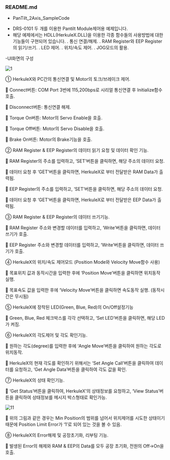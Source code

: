 ### README.md

- PanTilt_2Axis_SampleCode
* DRS-0101 두 개를 이용한 Pantilt Module제어용 예제입니다.
* 해당 예제에서는 HDLL(HerkuleX.DLL)을 이용한 각종 함수들의 사용방법에 대한 기능들이 구현되어 있습니다.
. 통신 연결/해제.
. RAM Register와 EEP Register의 읽기/쓰기.
. LED 제어.
. 위치/속도 제어.
. JOG모드의 활용.


-UI화면의 구성

![1](https://user-images.githubusercontent.com/58063370/73431797-8edfd800-4384-11ea-97ea-b42bc6240849.png)

①	HerkuleX와 PC간의 통신연결 및 Motor의 토크/브레이크 제어.

	Connect버튼: COM Port 3번에 115,200bps로 시리얼 통신연결 후 Initialize함수 호출.

	Disconnect버튼: 통신연결 해제.

	Torque On버튼: Motor의 Servo Enable을 호출.

	Torque Off버튼: Motor의 Servo Disable을 호출.

	Brake On버튼: Motor의 Brake기능을 호출.

②	RAM Register & EEP Register의 데이터 읽기 요청 및 데이터 확인 기능.

	RAM Register의 주소를 입력하고, ‘SET’버튼을 클릭하면, 해당 주소의 데이터 요청.

	데이터 요청 후 ‘GET’버튼을 클릭하면, HerkuleX로 부터 전달받은 RAM Data가 출력됨.

	EEP Register의 주소를 입력하고, ‘SET’버튼을 클릭하면, 해당 주소의 데이터 요청.

	데이터 요청 후 ‘GET’버튼을 클릭하면, HerkuleX로 부터 전달받은 EEP Data가 출력됨.

③	RAM Register & EEP Register의 데이터 쓰기기능.

	RAM Register 주소와 변경할 데이터를 입력하고, ‘Write’버튼을 클릭하면, 데이터 쓰기가 호출.

	EEP Register 주소와 변경할 데이터를 입력하고, ‘Write’버튼을 클릭하면, 데이터 쓰기가 호출.

④	HerkuleX의 위치/속도 제어모드 (Position Mode와 Velocity Move함수 사용)

	목표위치 값과 동작시간을 입력한 후에 ‘Position Move’버튼을 클릭하면 위치동작 실행.

	목표속도 값을 입력한 후에 ‘Velocity Move’버튼을 클릭하면 속도동작 실행. (동작시간은 무시됨)

⑤	HerkuleX에 장착된 LED(Green, Blue, Red)의 On/Off설정기능

	Green, Blue, Red 체크박스를 각각 선택하고, ‘Set LED’버튼을 클릭하면, 해당 LED가 켜짐.

⑥	HerkuleX의 각도제어 및 각도 확인기능.

	원하는 각도(degree)를 입력한 후에 ‘Angle Move’버튼을 클릭하여 원하는 각도로 위치동작.

	HerkuleX의 현재 각도를 확인하기 위해서는 ‘Set Angle Call’버튼을 클릭하여 데이터를 요청하고, ‘Get Angle Data’버튼을 클릭하여 각도 값을 확인.

⑦	HerkuleX의 상태 확인기능.

	‘Get Status’버튼을 클릭하여, HerkuleX’의 상태정보를 요청하고, ‘View Status’버튼을 클릭하여 상태정보를 메시지 박스형태로 확인가능.

![11](https://user-images.githubusercontent.com/58063370/73431856-b898ff00-4384-11ea-9cc4-10875f634882.png)

	위의 그림과 같은 경우는 Min Position의 범위를 넘어서 위치제어를 시도한 상태이기 때문에 Position Limit Error가 ‘1’로 되어 있는 것을 볼 수 있음.

⑧	HerkuleX의 Error해제 및 공장초기화, 리부팅 기능.

	발생된 Error의 해제와 RAM & EEP의 Data를 모두 공장 초기화, 전원의 Off->On을 호출.





